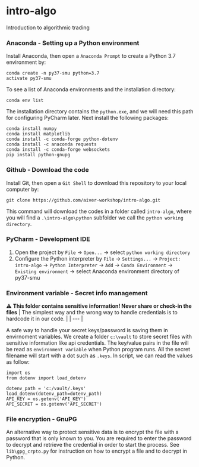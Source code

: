 # intro-algo
Introduction to algorithmic trading


### Anaconda - Setting up a Python environment

Install Anaconda, then open a `Anaconda Prompt` to create a Python 3.7 environment by:
```
conda create -n py37-smu python=3.7
activate py37-smu
```
To see a list of Anaconda environments and the installation directory:
```
conda env list
```
The installation directory contains the `python.exe`, and we will need this path for configuring PyCharm later.
Next install the following packages:
```
conda install numpy
conda install matplotlib
conda install -c conda-forge python-dotenv
conda install -c anaconda requests
conda install -c conda-forge websockets
pip install python-gnupg
```

### Github - Download the code
Install Git, then open a `Git Shell` to download this repository to your local computer by:
```
git clone https://github.com/aiver-workshop/intro-algo.git
```
This command will download the codes in a folder called `intro-algo`, where you will find a `.\intro-algo\python` subfolder we call the `python working directory`.

### PyCharm - Development IDE
1. Open the project by `File` -> `Open...` -> select `python working directory`
2. Configure the Python interpreter by `File` -> `Settings...` -> `Project: intro-algo` -> `Python Interpreter` -> `Add` -> `Conda Environment` -> `Existing environment` -> select Anaconda environment directory of py37-smu

### Environment variable - Secret info management
:warning: **This folder contains sensitive information! Never share or check-in the files**
| The simplest way and the wrong way to handle credentials is to hardcode it in our code. |
| --- |
 

A safe way to handle your secret keys/password is saving them in envirnoment variables. 
We create a folder `c:\vault` to store secret files with sensitive information like api credentials. The key/value pairs in the file will be read as `environment variable` when Python program runs. All the secret filename will start with a dot such as `.keys`. In script, we can read the values as follow:
```
import os
from dotenv import load_dotenv

dotenv_path = 'c:/vault/.keys'
load_dotenv(dotenv_path=dotenv_path)
API_KEY = os.getenv('API_KEY')
API_SECRET = os.getenv('API_SECRET')
```

### File encryption - GnuPG
An alternative way to protect sensitive data is to encrypt the file with a password that is only known to you. You are required to enter the password to decrypt and retrieve the credential in order to start the process. See `lib\gpg_crpto.py` for instruction on how to encrypt a file and to decrypt in Python.

